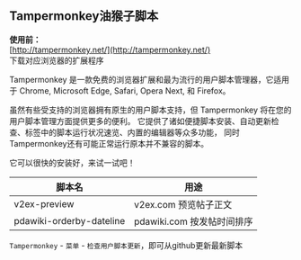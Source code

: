 ## Tampermonkey油猴子脚本

**使用前：**  
[http://tampermonkey.net/](http://tampermonkey.net/)  
下载对应浏览器的扩展程序

Tampermonkey 是一款免费的浏览器扩展和最为流行的用户脚本管理器，它适用于 Chrome, Microsoft Edge, Safari, Opera Next, 和 Firefox。 

虽然有些受支持的浏览器拥有原生的用户脚本支持，但 Tampermonkey 将在您的用户脚本管理方面提供更多的便利。 它提供了诸如便捷脚本安装、自动更新检查、标签中的脚本运行状况速览、内置的编辑器等众多功能， 同时Tampermonkey还有可能正常运行原本并不兼容的脚本。 

它可以很快的安装好，来试一试吧！

脚本名 | 用途
-|-
v2ex-preview|v2ex.com 预览帖子正文
pdawiki-orderby-dateline|pdawiki.com 按发帖时间排序

`Tampermonkey` - `菜单` - `检查用户脚本更新`，即可从github更新最新脚本